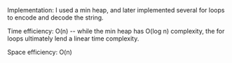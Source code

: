 Implementation:
    I used a min heap, and later implemented several for loops to encode and decode the string.

Time efficiency:
    O(n) -- while the min heap has O(log n) complexity, the for loops ultimately lend a linear
    time complexity.

Space efficiency:
    O(n)
